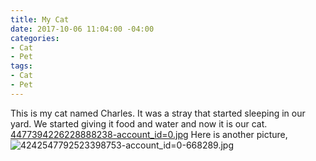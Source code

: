 ```yaml
---
title: My Cat
date: 2017-10-06 11:04:00 -04:00
categories:
- Cat
- Pet
tags:
- Cat
- Pet
---
```


This is my cat named Charles. It was a stray that started sleeping in our yard. We started giving it food and water and now it is our cat. [4477394226228888238-account_id=0.jpg](/uploads/4477394226228888238-account_id=0.jpg)
Here is another picture,
![4242547792523398753-account_id=0-668289.jpg](/uploads/4242547792523398753-account_id=0-668289.jpg)
